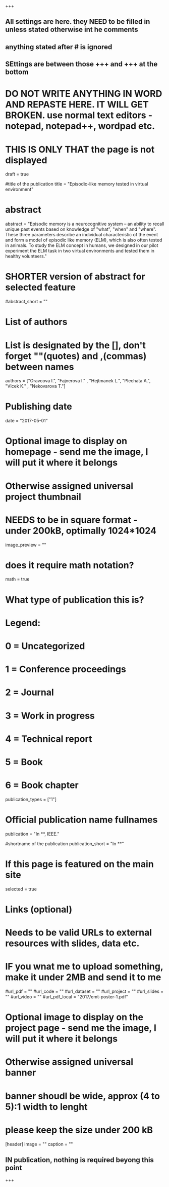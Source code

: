 +++
## All settings are here. they NEED to be filled in unless stated otherwise int he comments
## anything stated after # is ignored 
## SEttings are between those +++ and +++ at the bottom
# DO NOT WRITE ANYTHING IN WORD AND REPASTE HERE. IT WILL GET BROKEN. use normal text editors - notepad, notepad++, wordpad etc.

# THIS IS ONLY THAT the page is not displayed
draft = true

#title of the publication
title = "Episodic-like memory tested in virtual environment"

# abstract
abstract = "Episodic memory is a neurocognitive system – an ability to recall unique past events based on knowledge of \"what\", \"when\" and \"where\". These three parameters describe an individual characteristic of the event and form a model of episodic like memory (ELM), which is also often tested in animals. To study the ELM concept in humans, we designed in our pilot experiment the ELM task in two virtual environments and tested them in healthy volunteers."

# SHORTER version of abstract for selected feature
#abstract_short = ""

# List of authors
# List is designated by the [], don't forget ""(quotes) and ,(commas) between names
authors = ["Oravcova I.", "Fajnerova I." , "Hejtmanek L.", "Plechata A.", "Vlcek K." , "Nekovarova T."]

# Publishing date
date = "2017-05-01"

# Optional image to display on homepage - send me the image, I will put it where it belongs
# Otherwise assigned universal project thumbnail
# NEEDS to be in square format - under 200kB, optimally 1024*1024
image_preview = ""

# does it require math notation?
math = true

# What type of publication this is?
# Legend:
# 0 = Uncategorized
# 1 = Conference proceedings
# 2 = Journal
# 3 = Work in progress
# 4 = Technical report
# 5 = Book
# 6 = Book chapter
publication_types = ["1"]

# Official publication name fullnames
publication = "In **, IEEE."

#shortname of the publication
publication_short = "In **"

# If this page is featured on the main site
selected = true

# Links (optional) 
# Needs to be valid URLs to external resources with slides, data etc.
# IF you wnat me to upload something, make it under 2MB and send it to me
#url_pdf = ""
#url_code = ""
#url_dataset = ""
#url_project = ""
#url_slides = ""
#url_video = ""
#url_pdf_local = "2017/emt-poster-1.pdf"

# Optional image to display on the project page - send me the image, I will put it where it belongs
# Otherwise assigned universal banner
# banner shoudl be wide, approx (4 to 5):1 width to lenght
# please keep the size under 200 kB
[header]
image = ""
caption = ""

## IN publication, nothing is required beyong this point
+++